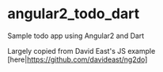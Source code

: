 # angular2_todo_dart
Sample todo app using Angular2 and Dart


Largely copied from David East's JS example [here|https://github.com/davideast/ng2do]


